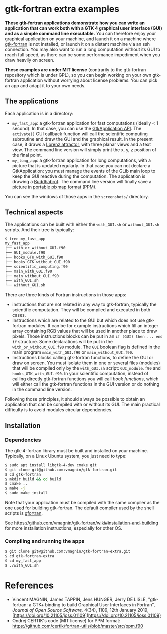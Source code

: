 # gtk-fortran extra examples

**These gtk-fortran applications demonstrate how you can write an application that can work both with a GTK 4 graphical user interface (GUI) and as a simple command line executable.** You can therefore enjoy your graphical application on your machine, and launch it on a machine where [gtk-fortran](https://github.com/vmagnin/gtk-fortran/wiki) is not installed, or launch it on a distant machine via an ssh connection. You may also want to run a long computation without its GUI to reach full speed, as there can be some performance impediment when you draw heavily on screen.  

**These examples are under MIT license** (contrarily to the gtk-fortran repository which is under GPL), so you can begin working on your own gtk-fortran application without worrying about license problems. You can pick an app and adapt it to your own needs.

## The applications

Each application is in a directory:

* `my_fast_app`: a gtk-fortran application for fast computations (ideally < 1 second). In that case, you can use the [GtkApplication API](https://docs.gtk.org/gtk4/class.Application.html). The `activate()` GUI callback function will call the scientific computing subroutine and draw the GUI and the graphical result. In the present case, it draws a [Lorenz attractor](https://en.wikipedia.org/wiki/Lorenz_system), with three planar views and a text view. The command line version will simply print the x, y, z position of the final point.
* `my_long_app`: a gtk-fortran application for long computations, with a picture that is updated regularly. In that case you can not declare a GtkApplication: you must manage the events of the GLib main loop to keep the GUI reactive during the computation. The application is drawing a [Buddhabrot](https://en.wikipedia.org/wiki/Buddhabrot). The command line version will finally save a picture in [portable pixmap format (PPM)](https://en.wikipedia.org/wiki/Netpbm#File_formats).

You can see the windows of those apps in the `screenshots/` directory.

## Technical aspects

The applications can be built with either the `with_GUI.sh` or `without_GUI.sh` scripts. And their tree is typically:

```bash
$ tree my_fast_app
my_fast_app
├── with_or_without_GUI.f90
├── GUI_module.f90
├── hooks_GTK_with_GUI.f90
├── hooks_GTK_without_GUI.f90
├── scientific_computing.f90
├── main_with_GUI.f90
├── main_without_GUI.f90
├── with_GUI.sh
└── without_GUI.sh
```

There are three kinds of Fortran instructions in those apps:

* instructions that are not related in any way to gtk-fortran, typically the scientific computation. They will be compiled and executed in both cases.
* Instructions which are related to the GUI but which does not use gtk-fortran modules. It can be for example instructions which fill an integer array containing RGB values that will be used in another place to draw pixels. Those instructions blocks can be put in an `if (GUI) then ... end if` structure. Some declarations will be put in the `with_or_without_GUI.f90` module. The `GUI` boolean flag is defined in the main program `main_with_GUI.f90` or `main_without_GUI.f90`.
* Instructions blocks calling gtk-fortran functions, to define the GUI or draw on screen. You must isolate them in one or several files (modules) that will be compiled only by the `with_GUI.sh` script: `GUI_module.f90` and `hooks_GTK_with_GUI.f90`. In your scientific computation, instead of calling directly gtk-fortran functions you will call *hook functions*, which will either call the gtk-fortran functions in the GUI version or do nothing in the command line version.

Following those principles, it should always be possible to obtain an application that can be compiled with or without its GUI. The main practical difficulty is to avoid modules circular dependencies. 

## Installation

### Dependencies

The gtk-4-fortran library must be built and installed on your machine. Typically, on a Linux Ubuntu system, you just need to type:

```bash
$ sudo apt install libgtk-4-dev cmake git
$ git clone git@github.com:vmagnin/gtk-fortran.git
$ cd gtk-fortran
$ mkdir build && cd build
$ cmake ..
$ make -j
$ sudo make install
```

Note that your application must be compiled with the same compiler as the one used for building gtk-fortran. The default compiler used by the shell scripts is [gfortran](https://gcc.gnu.org/wiki/GFortran).

See https://github.com/vmagnin/gtk-fortran/wiki#installation-and-building for more installation instructions, especially for other OS.

### Compiling and running the apps

```bash
$ git clone git@github.com:vmagnin/gtk-fortran-extra.git
$ cd gtk-fortran-extra
$ cd my_fast_app
$ ./with_GUI.sh
```

# References

* Vincent MAGNIN, James TAPPIN, Jens HUNGER, Jerry DE LISLE, "gtk-fortran: a GTK+ binding to build Graphical User Interfaces in Fortran", _Journal of Open Source Software,_ 4(34), 1109, 12th January 2019, [https://doi.org/10.21105/joss.01109](https://doi.org/10.21105/joss.01109)
* Ondrej CERTIK's code (MIT license) for PPM format: https://github.com/certik/fortran-utils/blob/master/src/ppm.f90